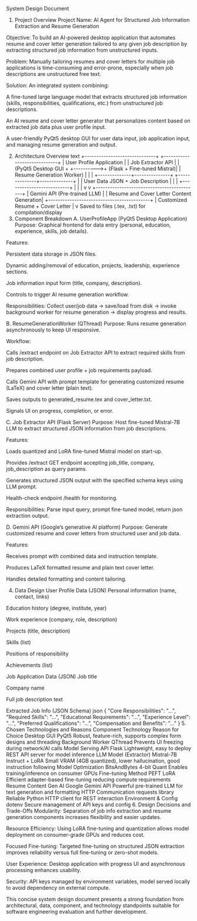 System Design Document
1. Project Overview
Project Name: AI Agent for Structured Job Information Extraction and Resume Generation

Objective:
To build an AI-powered desktop application that automates resume and cover letter generation tailored to any given job description by extracting structured job information from unstructured inputs.

Problem:
Manually tailoring resumes and cover letters for multiple job applications is time-consuming and error-prone, especially when job descriptions are unstructured free text.

Solution:
An integrated system combining:

A fine-tuned large language model that extracts structured job information (skills, responsibilities, qualifications, etc.) from unstructured job descriptions.

An AI resume and cover letter generator that personalizes content based on extracted job data plus user profile input.

A user-friendly PyQt5 desktop GUI for user data input, job application input, and managing resume generation and output.

2. Architecture Overview
text
+------------------------------+           +-----------------------------+
|     User Profile Application  |           |      Job Extractor API      |
|  (PyQt5 Desktop GUI +        +---------->+  (Flask + Fine-tuned Mistral)|
|   Resume Generation Worker)   |           |                             |
+--------------+---------------+           +--------------+--------------+
               |                                           |
       User Data JSON + Job Description                    |
               |                                           |
               +--------------------------+                |
                                          |               |
                                          v               v
                +-------------------------------------------+
                |        Gemini API (Pre-trained LLM)        |
                |  Resume and Cover Letter Content Generation|
                +-------------------------------------------+
                                          |
                                Customized Resume + Cover Letter
                                          |
                                          v
                         Saved to files (.tex, .txt) for compilation/display
3. Component Breakdown
A. UserProfileApp (PyQt5 Desktop Application)
Purpose: Graphical frontend for data entry (personal, education, experience, skills, job details).

Features:

Persistent data storage in JSON files.

Dynamic adding/removal of education, projects, leadership, experience sections.

Job information input form (title, company, description).

Controls to trigger AI resume generation workflow.

Responsibilities: Collect user/job data → save/load from disk → invoke background worker for resume generation → display progress and results.

B. ResumeGenerationWorker (QThread)
Purpose: Runs resume generation asynchronously to keep UI responsive.

Workflow:

Calls /extract endpoint on Job Extractor API to extract required skills from job description.

Prepares combined user profile + job requirements payload.

Calls Gemini API with prompt template for generating customized resume (LaTeX) and cover letter (plain text).

Saves outputs to generated_resume.tex and cover_letter.txt.

Signals UI on progress, completion, or error.

C. Job Extractor API (Flask Server)
Purpose: Host fine-tuned Mistral-7B LLM to extract structured JSON information from job descriptions.

Features:

Loads quantized and LoRA fine-tuned Mistral model on start-up.

Provides /extract GET endpoint accepting job_title, company, job_description as query params.

Generates structured JSON output with the specified schema keys using LLM prompt.

Health-check endpoint /health for monitoring.

Responsibilities: Parse input query, prompt fine-tuned model, return json extraction output.

D. Gemini API (Google’s generative AI platform)
Purpose: Generate customized resume and cover letters from structured user and job data.

Features:

Receives prompt with combined data and instruction template.

Produces LaTeX formatted resume and plain text cover letter.

Handles detailed formatting and content tailoring.

4. Data Design
User Profile Data (JSON)
Personal information (name, contact, links)

Education history (degree, institute, year)

Work experience (company, role, description)

Projects (title, description)

Skills (list)

Positions of responsibility

Achievements (list)

Job Application Data (JSON)
Job title

Company name

Full job description text

Extracted Job Info (JSON Schema)
json
{
  "Core Responsibilities": "...",
  "Required Skills": "...",
  "Educational Requirements": "...",
  "Experience Level": "...",
  "Preferred Qualifications": "...",
  "Compensation and Benefits": "..."
}
5. Chosen Technologies and Reasons
Component	Technology	Reason for Choice
Desktop GUI	PyQt5	Robust, feature-rich, supports complex form designs and threading
Background Worker	QThread	Prevents UI freezing during network/AI calls
Model Serving API	Flask	Lightweight, easy to deploy REST API server for model inference
LLM Model (Extractor)	Mistral-7B Instruct + LoRA	Small VRAM (4GB quantized), lower hallucination, good instruction following
Model Optimization	BitsAndBytes 4-bit Quant	Enables training/inference on consumer GPUs
Fine-tuning Method	PEFT LoRA	Efficient adapter-based fine-tuning reducing compute requirements
Resume Content Gen AI	Google Gemini API	Powerful pre-trained LLM for text generation and formatting
HTTP Communication	requests library	Reliable Python HTTP client for REST interaction
Environment & Config	dotenv	Secure management of API keys and config
6. Design Decisions and Trade-Offs
Modularity: Separation of job info extraction and resume generation components increases flexibility and easier updates.

Resource Efficiency: Using LoRA fine-tuning and quantization allows model deployment on consumer-grade GPUs and reduces cost.

Focused Fine-tuning: Targeted fine-tuning on structured JSON extraction improves reliability versus full fine-tuning or zero-shot models.

User Experience: Desktop application with progress UI and asynchronous processing enhances usability.

Security: API keys managed by environment variables, model served locally to avoid dependency on external compute.

This concise system design document presents a strong foundation from architectural, data, component, and technology standpoints suitable for software engineering evaluation and further development.